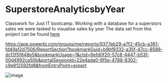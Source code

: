 # SuperstoreAnalyticsbyYear
Classwork for Just IT bootcamp. Working with a database for a superstors sales we were tasked to visualise sales by year
The data set from this project can be found [here](https://www.kaggle.com/datasets/aditisaxena20/superstore-sales-dataset)

https://app.powerbi.com/groups/me/reports/9377eb29-a7f2-45cb-a361-fd49a12d7506/ReportSection?bookmarkGuid=b9bf9332-a35f-47cc-8588-dcf2f5f848e5&bookmarkUsage=1&ctid=6efd0f20-57c8-4447-b53f-00d4992ca50b&portalSessionId=22e4ada0-8f5e-4788-8302-c9e912592fd8&fromEntryPoint=export

![image](https://github.com/KrisKundevska/SuperstoreAnalyticsbyYear/assets/143087702/4e4a8023-aaed-4f85-b880-6954ee53b2a9)
